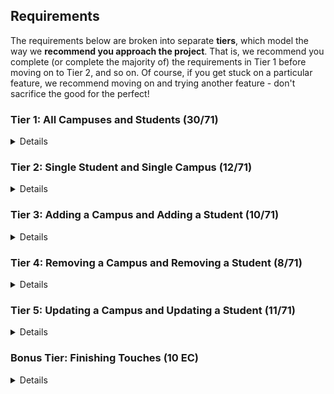 ## Requirements

The requirements below are broken into separate **tiers**, which model the way we **recommend you approach the project**. That is, we recommend you complete (or complete the majority of) the requirements in Tier 1 before moving on to Tier 2, and so on. Of course, if you get stuck on a particular feature, we recommend moving on and trying another feature - don't sacrifice the good for the perfect!

### Tier 1: All Campuses and Students (30/71)

<details>

#### Frontend

- ['x'] Write a campuses sub-reducer to manage campuses in your Redux store
- ['x'] Write a students sub-reducer to manage students in your Redux store
- ['x'] Write a component to display a list of all campuses (at least their names and images)
- ['x'] Write a component to display a list of all students (at least their names)
- ['x'] Display the all-campuses component when the url matches `/campuses`
- ['x'] Display the all-students component when the url matches `/students`
- ['x'] Add a links to the navbar that can be used to navigate to the all-campuses view and the all-students view

#### Backend

- ['x'] Write a route to serve up all students
- ['x'] Write a route to serve up all campuses

- Write a `campuses` model with the following information:
  - ['x'] name - not empty or null
  - ['x'] imageUrl - with a default value
  - ['x'] address - not empty or null
  - ['x'] description - extremely large text
- Write a `students` model with the following information:
  - ['x'] firstName - not empty or null
  - ['x'] lastName - not empty or null
  - ['x'] email - not empty or null; must be a valid email
  - ['x'] imageUrl - with a default value
  - ['x'] gpa - decimal between 0.0 and 4.0
- ['x'] Students may be associated with at most one campus. Likewise, campuses may be associated with many students

#### Seed

- ['x'] Running the seed file creates campuses and students for demonstration purposes

#### Testing

- ['x'] React (AllCampuses): renders "No Campuses" if passed an empty array of campuses
- ['x'] React (AllStudents): renders "No Students" if passed an empty array of students
- [ ] Redux (campuses): returns the initial state by default
- [ ] Redux (students): returns the initial state by default
- ['x'] Express: GET /api/students responds with all students
- ['x'] Sequelize (Campus): requires name and address
- ['x'] Sequelize (Student): email must be a valid email
- [//unsure] Navigation: navbar to navigate to home, campuses, students
- ['x'] Seed file: creates exactly one campus that has no students
- ['x'] Seed file: creates exactly one student that is not enrolled in a campus

Congrats! You have completed your first vertical slice! Make sure to `commit -m "Feature: Get All Campuses and Students"` before moving on (see RUBRIC.md - points are awarded/deducted for a proper git workflow)!

</details>

### Tier 2: Single Student and Single Campus (12/71)

<details>

#### Frontend

- Write a component to display a single campus with the following information:
  - ['x'] The campus's name, image, address and description
  - ['x'] A list of the names of all students in that campus (or a helpful message if it doesn't have any students)
- ['x'] Display the appropriate campus's info when the url matches `/campuses/:campusId`
- ['x'] Clicking on a campus from the all-campuses view should navigate to show that campus in the single-campus view

- Write a component to display a single student with the following information:
  - ['x'] The student's full name, email, image, and gpa
  - ['x'] The name of their campus (or a helpful message if they don't have one)
- ['x'] Display the appropriate student when the url matches `/students/:studentId`
- ['x'] Clicking on a student from the all-students view should navigate to show that student in the single-student view

- ['x'] Clicking on the name of a student in the single-campus view should navigate to show that student in the single-student view
- ['x'] Clicking on the name of a campus in the single-student view should navigate to show that campus in the single-campus view

#### Backend

- ['x'] Write a route to serve up a single campus (based on its id), _including that campuses' students_
- ['x'] Write a route to serve up a single student (based on their id), _including that student's campus_

Congrats! You have completed your second vertical slice! Make sure to `commit -m "Feature: Get Single Campus and Student"` before moving on (see RUBRIC.md - points are awarded/deducted for a proper git workflow)!

</details>

### Tier 3: Adding a Campus and Adding a Student (10/71)

<details>

#### Frontend

- ['x'] Write a component to display a form for adding a new campus that contains inputs for _at least_ the name and address.
- ['x'] Display this component EITHER as part of the all-campuses view, or as its own view
- Submitting the form with a valid name/address should:

  - ['x'] Make an AJAX request that causes the new campus to be persisted in the database
  - ['x'] Add the new campus to the list of campuses without needing to refresh the page

- ['x'] Write a component to display a form for adding a new student that contains inputs for _at least_ first name, last name and email
- ['x'] Display this component EITHER as part of the all-students view, or as its own view
- Submitting the form with a valid first name/last name/email should:
  - ['x'] Make an AJAX request that causes the new student to be persisted in the database
  - ['x'] Add the new student to the list of students without needing to refresh the page

#### Backend

- ['x'] Write a route to add a new campus
- ['x'] Write a route to add a new student

Congrats! You have completed your third vertical slice! Make sure to `commit -m "Feature: Add Campus and Student"` before moving on (see RUBRIC.md - points are awarded/deducted for a proper git workflow)!

</details>

### Tier 4: Removing a Campus and Removing a Student (8/71)

<details>

#### Frontend

- ['x'] In the all-campuses view, include an `X` button next to each campus
- Clicking the `X` button should:

  - ['x'] Make an AJAX request that causes that campus to be removed from database
  - ['x'] Remove the campus from the list of campuses without needing to refresh the page

- ['x'] In the all-students view, include an `X` button next to each student
- Clicking the `X` button should:
  - ['x'] Make an AJAX request that causes that student to be removed from database
  - ['x'] Remove the student from the list of students without needing to refresh the page

#### Backend

- ['x'] Write a route to remove a campus (based on its id)
- ['x'] Write a route to remove a student (based on their id)

Congrats! You have completed your fourth vertical slice! Make sure to `commit -m "Feature: Remove Campus and Student"` before moving on (see RUBRIC.md - points are awarded/deducted for a proper git workflow)!

</details>

### Tier 5: Updating a Campus and Updating a Student (11/71)

<details>

#### Frontend

- ['x'] Write a component to display a form updating _at least_ a campus's name and address
- ['x'] Display this component EITHER as part of the single-campus view, or as its own view
- Submitting the form with valid data should:
  - ['x'] Make an AJAX request that causes that campus to be updated in the database
  - ['x'] Update the campus in the current view without needing to refresh the page
- ['x'] In the single-campus view, display an `Unregister` button next to each of its students, which removes the student from the campus (in the database as well as this view); hint: the student is still in the database but is no longer associated with the campus

- ['x'] Write a component to display a form updating _at least_ a student's first and last names, and email
- ['x'] Display this component EITHER as part of the single-student view, or as its own view
- Submitting the form with valid data should:
  - ['x'] Make an AJAX request that causes that student to be updated in the database
  - ['x'] Update the student in the current view without needing to refresh the page

#### Backend

- ['x'] Write a route to update an existing campus
- ['x'] Write a route to update an existing student

</details>

### Bonus Tier: Finishing Touches (10 EC)

<details>

- Finishing Touches
  - ['0'] If a user attempts to add a new student or campus without a required field, a helpful message should be displayed
  - ['X'] If a user attempts to access a page that doesn't exist (ex. `/cafeteria`), a helpful "not found" message should be displayed
  - ['X'] If a user attempts to view a student/campus that doesn't exist, a helpful message should be displayed
  - [ ] Whenever a component needs to wait for data to load from the server, a "loading" message should be displayed until the data is available
  - [ ] Overall, the app is spectacularly styled and visually stunning
- Ordering
  - [ ] Create option for students to be ordered based on GPA on all-students view
  - [ ] Create option for campuses to be ordered alphabetically on all-campuses view
- Filtering
  - [ ] Create a filter on all-students view to only show students who are not registered to a campus
  - [ ] Create a filter on the all-campuses view to only show campuses that do not have any registered students
- Seed
  - ['x'] Seed 100+ students and 100+ campuses

</details>
